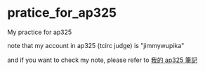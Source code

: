 # pratice_for_ap325
My practice for ap325

note that my account in ap325 (tcirc judge) is "jimmywupika"

and if you want to check my note, please refer to [我的 ap325 筆記](https://hackmd.io/@edy5wylvRnustuodZbspjw/ryspbaIEo)
